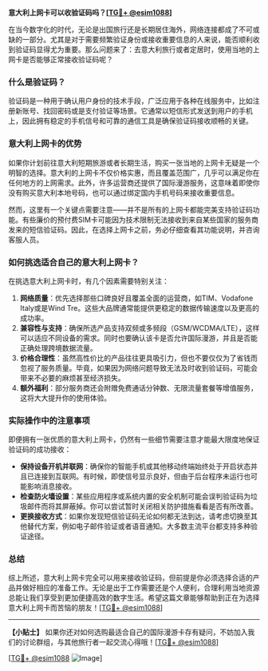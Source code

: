 **意大利上网卡可以收验证码吗？[[TG💪+ @esim1088](https://t.me/s/esim1088)]**

在当今数字化的时代，无论是出国旅行还是长期居住海外，网络连接都成了不可或缺的一部分。尤其是对于需要频繁验证身份或接收重要信息的人来说，能否顺利收到验证码显得尤为重要。那么问题来了：去意大利旅行或者定居时，使用当地的上网卡是否能够正常接收验证码呢？

### **什么是验证码？**
验证码是一种用于确认用户身份的技术手段，广泛应用于各种在线服务中，比如注册新账号、找回密码或是支付验证等场景。它通常以短信形式发送到用户的手机上，因此拥有稳定的手机信号和可靠的通信工具是确保验证码接收顺畅的关键。

### **意大利上网卡的优势**
如果你计划前往意大利短期旅游或者长期生活，购买一张当地的上网卡无疑是一个明智的选择。意大利的上网卡不仅价格实惠，而且覆盖范围广，几乎可以满足你在任何地方的上网需求。此外，许多运营商还提供了国际漫游服务，这意味着即使你没有购买意大利本地号码，也可以通过绑定国内手机号码来接收重要信息。

然而，这里有一个关键点需要注意——并不是所有的上网卡都能完美支持验证码功能。有些廉价的预付费SIM卡可能因为技术限制无法接收到来自某些国家的服务商发来的短信验证码。因此，在选择上网卡之前，务必仔细查看其功能说明，并咨询客服人员。

### **如何挑选适合自己的意大利上网卡？**
在挑选意大利上网卡时，有几个因素需要特别关注：

1. **网络质量**：优先选择那些口碑良好且覆盖全面的运营商，如TIM、Vodafone Italy或是Wind Tre。这些大品牌通常能提供更稳定的数据传输速度以及更高的成功率。
2. **兼容性与支持**：确保所选产品支持双频或多频段（GSM/WCDMA/LTE），这样可以适应不同设备的需求。同时也要确认该卡是否允许国际漫游，并且是否能正确处理跨境数据流量。
3. **价格合理性**：虽然高性价比的产品往往更具吸引力，但也不要仅仅为了省钱而忽视了服务质量。毕竟，如果因为网络问题导致无法及时收到验证码，可能会带来不必要的麻烦甚至经济损失。
4. **额外福利**：部分服务商还会附赠免费通话分钟数、无限流量套餐等增值服务，这将大大提升你的使用体验。

### **实际操作中的注意事项**
即便拥有一张优质的意大利上网卡，仍然有一些细节需要注意才能最大限度地保证验证码的成功接收：

- **保持设备开机并联网**：确保你的智能手机或其他移动终端始终处于开启状态并且已连接到互联网。有时候，即使信号显示良好，但由于后台程序未运行也可能影响消息接收。
- **检查防火墙设置**：某些应用程序或系统内置的安全机制可能会误判验证码为垃圾邮件而将其屏蔽掉。你可以尝试暂时关闭相关防护措施看看是否有所改善。
- **更换接收方式**：如果你发现短信验证码无论如何都无法到达，请考虑切换至其他替代方案，例如电子邮件验证或者语音通知。大多数主流平台都支持多种验证途径。

### **总结**
综上所述，意大利上网卡完全可以用来接收验证码，但前提是你必须选择合适的产品并做好相应的准备工作。无论是出于工作需要还是个人便利，合理利用当地资源总能让我们享受到更加便捷高效的数字生活。希望这篇文章能够帮助到正在为选择意大利上网卡而苦恼的朋友！[[TG💪+ @esim1088](https://t.me/s/esim1088)]

---

**【小贴士】** 如果你还对如何选购最适合自己的国际漫游卡存有疑问，不妨加入我们的讨论群组，与其他旅行者一起交流心得哦！[[TG💪+ @esim1088](https://t.me/s/esim1088)] 

[[TG💪+ @esim1088](https://t.me/s/esim1088) ![Image](https://i.postimg.cc/4NQfJmqS/Snipaste-2025-05-13-00-14-12.png)]